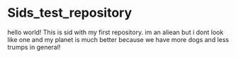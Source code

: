 # Sids_test_repository
hello world! This is sid with my first repository.
im an aliean but i dont look like one and my planet is much better because we have more dogs and less trumps in general!
